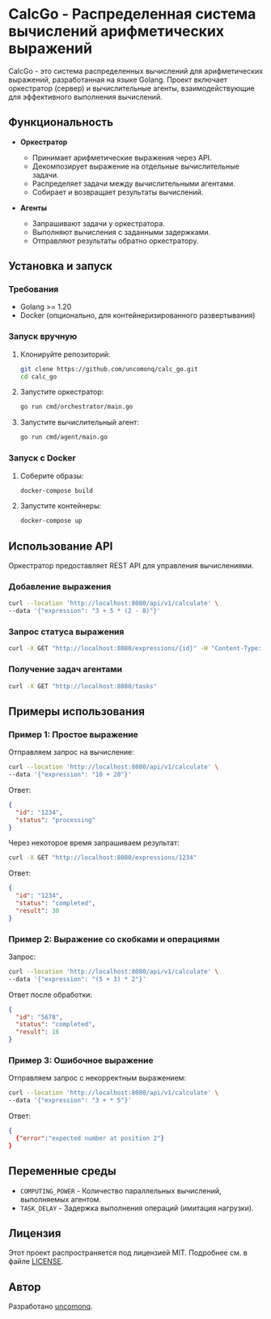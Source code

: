 # CalcGo - Распределенная система вычислений арифметических выражений

CalcGo - это система распределенных вычислений для арифметических выражений, разработанная на языке Golang. Проект включает оркестратор (сервер) и вычислительные агенты, взаимодействующие для эффективного выполнения вычислений.

## Функциональность

- **Оркестратор**

  - Принимает арифметические выражения через API.
  - Декомпозирует выражение на отдельные вычислительные задачи.
  - Распределяет задачи между вычислительными агентами.
  - Собирает и возвращает результаты вычислений.

- **Агенты**

  - Запрашивают задачи у оркестратора.
  - Выполняют вычисления с заданными задержками.
  - Отправляют результаты обратно оркестратору.

## Установка и запуск

### Требования

- Golang >= 1.20
- Docker (опционально, для контейнеризированного развертывания)

### Запуск вручную

1. Клонируйте репозиторий:

   ```sh
   git clone https://github.com/uncomonq/calc_go.git
   cd calc_go
   ```

2. Запустите оркестратор:

   ```sh
   go run cmd/orchestrator/main.go
   ```

3. Запустите вычислительный агент:

   ```sh
   go run cmd/agent/main.go
   ```

### Запуск с Docker

1. Соберите образы:

   ```sh
   docker-compose build
   ```

2. Запустите контейнеры:

   ```sh
   docker-compose up
   ```

## Использование API

Оркестратор предоставляет REST API для управления вычислениями.

### Добавление выражения

```sh
curl --location 'http://localhost:8080/api/v1/calculate' \
--data '{"expression": "3 + 5 * (2 - 8)"}'
```

### Запрос статуса выражения

```sh
curl -X GET "http://localhost:8080/expressions/{id}" -H "Content-Type: application/json"
```

### Получение задач агентами

```sh
curl -X GET "http://localhost:8080/tasks"
```

## Примеры использования

### Пример 1: Простое выражение

Отправляем запрос на вычисление:

```sh
curl --location 'http://localhost:8080/api/v1/calculate' \
--data '{"expression": "10 + 20"}'
```

Ответ:

```json
{
  "id": "1234",
  "status": "processing"
}
```

Через некоторое время запрашиваем результат:

```sh
curl -X GET "http://localhost:8080/expressions/1234"
```

Ответ:

```json
{
  "id": "1234",
  "status": "completed",
  "result": 30
}
```

### Пример 2: Выражение со скобками и операциями

Запрос:

```sh
curl --location 'http://localhost:8080/api/v1/calculate' \
--data '{"expression": "(5 + 3) * 2"}'
```

Ответ после обработки:

```json
{
  "id": "5678",
  "status": "completed",
  "result": 16
}
```

### Пример 3: Ошибочное выражение

Отправляем запрос с некорректным выражением:

```sh
curl --location 'http://localhost:8080/api/v1/calculate' \
--data '{"expression": "3 + * 5"}'
```

Ответ:

```json
{
  {"error":"expected number at position 2"}
}
```

## Переменные среды

- `COMPUTING_POWER` - Количество параллельных вычислений, выполняемых агентом.
- `TASK_DELAY` - Задержка выполнения операций (имитация нагрузки).

## Лицензия

Этот проект распространяется под лицензией MIT. Подробнее см. в файле [LICENSE](LICENSE).

## Автор

Разработано [uncomonq](https://github.com/uncomonq).


